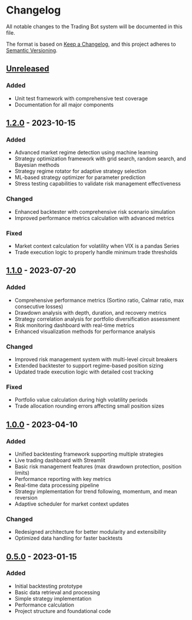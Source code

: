 # Changelog

All notable changes to the Trading Bot system will be documented in this file.

The format is based on [Keep a Changelog](https://keepachangelog.com/en/1.0.0/),
and this project adheres to [Semantic Versioning](https://semver.org/spec/v2.0.0.html).

## [Unreleased]

### Added
- Unit test framework with comprehensive test coverage
- Documentation for all major components

## [1.2.0] - 2023-10-15

### Added
- Advanced market regime detection using machine learning
- Strategy optimization framework with grid search, random search, and Bayesian methods
- Strategy regime rotator for adaptive strategy selection
- ML-based strategy optimizer for parameter prediction
- Stress testing capabilities to validate risk management effectiveness

### Changed
- Enhanced backtester with comprehensive risk scenario simulation
- Improved performance metrics calculation with advanced metrics

### Fixed
- Market context calculation for volatility when VIX is a pandas Series
- Trade execution logic to properly handle minimum trade thresholds

## [1.1.0] - 2023-07-20

### Added
- Comprehensive performance metrics (Sortino ratio, Calmar ratio, max consecutive losses)
- Drawdown analysis with depth, duration, and recovery metrics
- Strategy correlation analysis for portfolio diversification assessment
- Risk monitoring dashboard with real-time metrics
- Enhanced visualization methods for performance analysis

### Changed
- Improved risk management system with multi-level circuit breakers
- Extended backtester to support regime-based position sizing
- Updated trade execution logic with detailed cost tracking

### Fixed
- Portfolio value calculation during high volatility periods
- Trade allocation rounding errors affecting small position sizes

## [1.0.0] - 2023-04-10

### Added
- Unified backtesting framework supporting multiple strategies
- Live trading dashboard with Streamlit
- Basic risk management features (max drawdown protection, position limits)
- Performance reporting with key metrics
- Real-time data processing pipeline
- Strategy implementation for trend following, momentum, and mean reversion
- Adaptive scheduler for market context updates

### Changed
- Redesigned architecture for better modularity and extensibility
- Optimized data handling for faster backtests

## [0.5.0] - 2023-01-15

### Added
- Initial backtesting prototype
- Basic data retrieval and processing
- Simple strategy implementation
- Performance calculation
- Project structure and foundational code

[Unreleased]: https://github.com/username/trading-bot/compare/v1.2.0...HEAD
[1.2.0]: https://github.com/username/trading-bot/compare/v1.1.0...v1.2.0
[1.1.0]: https://github.com/username/trading-bot/compare/v1.0.0...v1.1.0
[1.0.0]: https://github.com/username/trading-bot/compare/v0.5.0...v1.0.0
[0.5.0]: https://github.com/username/trading-bot/releases/tag/v0.5.0 